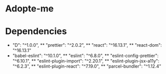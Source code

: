 # Adopte-me


# Dependencies  
*  "D": "^1.0.0",
  **  "prettier": "^2.0.2",
   ** "react": "^16.13.1",
  **  "react-dom": "^16.13.1"
* "babel-eslint": "^10.1.0",
 **   "eslint": "^6.8.0",
 **   "eslint-config-prettier": "^6.10.1",
 **   "eslint-plugin-import": "^2.20.1",
 **   "eslint-plugin-jsx-a11y": "^6.2.3",
 **   "eslint-plugin-react": "^7.19.0",
 **   "parcel-bundler": "^1.12.4"
    
    
